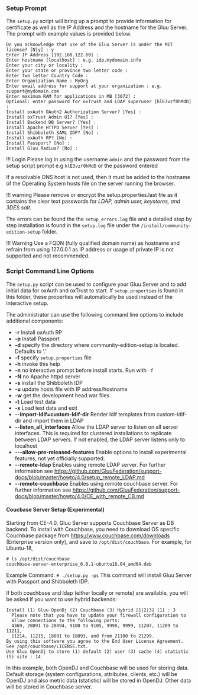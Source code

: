 ### Setup Prompt
The `setup.py` script will bring up a prompt to provide information for 
certificate as well as the IP Address and the hostname for the Gluu Server. 
The prompt with example values is provided below.

```
Do you acknowledge that use of the Gluu Server is under the MIT license? [N|y] : y
Enter IP Address [192.168.122.60] :
Enter hostname [localhost] : e.g. idp.mydomain.info
Enter your city or locality : 
Enter your state or province two letter code : 
Enter two letter Country Code : 
Enter Organization Name : MyOrg
Enter email address for support at your organization : e.g. support@mydomain.com
Enter maximum RAM for applications in MB [3072] :
Optional: enter password for oxTrust and LDAP superuser [hlE3vzf0hMdD] :
Install oxAuth OAuth2 Authorization Server? [Yes] : 
Install oxTrust Admin UI? [Yes] : 
Install Backend DB Server? [Yes] : 
Install Apache HTTPD Server [Yes] : 
Install Shibboleth SAML IDP? [No] : 
Install oxAuth RP? [No] : 
Install Passport? [No] : 
Install Gluu Radius? [No] : 
```
!!! Login
    Please log in using the username `admin` and the password from the setup script prompt e.g `hlE3vzf0hMdD` or the password entered

If a resolvable DNS host is not used, then it must be added to the hostname of the Operating System hosts file on the server running the browser.

!!! warning
    Please remove or encrypt the setup.properties.last file as it contains the clear text passwords for *LDAP, admin user, keystores, and 3DES salt*.

The errors can be found the the `setup_errors.log` file and a detailed step by step installation is found in the `setup.log` file under the `/install/community-edition-setup` folder.

!!! Warning
    Use a FQDN (fully qualified domain name) as hostname and refrain from using 127.0.0.1 as IP address or usage of private IP is not supported and not recommended.

### Script Command Line Options
The `setup.py` script can be used to configure your Gluu Server and to add initial data
for oxAuth and oxTrust to start. If `setup.properties` is found
in this folder, these properties will automatically be used instead of
the interactive setup.

The administrator can use the following command line options to include additional components:

* __-r__ Install oxAuth RP
* __-p__ Install Passport
* __-d__ specify the directory where community-edition-setup is located. Defaults to '.'
* __-f__ specify `setup.properties` file
* __-h__ invoke this help
* __-n__ no interactive prompt before install starts. Run with `-f`
* __-N__ no Apache httpd server
* __-s__ install the Shibboleth IDP
* __-u__ update hosts file with IP address/hostname
* __-w__ get the development head war files
* __-t__ Load test data
* __-x__ Load test data and exit
* __--import-ldif=custom-ldif-dir__ Render ldif templates from custom-ldif-dir and import them in LDAP
* __--listen_all_interfaces__ Allow the LDAP server to listen on all server interfaces. This is required for clustered installations to replicate between LDAP servers. If not enabled, the LDAP server listens only to localhost
* __---allow-pre-released-features__ Enable options to install experimental features, not yet officially supported.
* __--remote-ldap__ Enables using remote LDAP server. For further information see https://github.com/GluuFederation/support-docs/blob/master/howto/4.0/setup_remote_LDAP.md
* __--remote-couchbase__ Enables using remote couchbase server. For further information see https://github.com/GluuFederation/support-docs/blob/master/howto/4.0/CE_with_remote_CB.md

#### Coucbase Server Setup (Experimental)
Starting from CE-4.0, Gluu Server supports Couchbase Server as DB backend. To install with Couchbase, you need to download OS specific Couchbase package from https://www.couchbase.com/downloads (Enterprise version only), and save to `/opt/dist/couchbase`. For example, for Ubuntu-18,

```
# ls /opt/dist/couchbase
couchbase-server-enterprise_6.0.1-ubuntu18.04_amd64.deb
```

Example Command: `# ./setup.py -ps` This command will install Gluu Server with Passport and Shibboleth IDP.

If both couchbase and ldap (either locally or remote) are available, you will be asked if you want to use hybrid backends:

```
Install (1) Gluu OpenDj (2) Couchbase (3) Hybrid [1|2|3] [1] : 3
  Please note that you have to update your firewall configuration to
  allow connections to the following ports:
  4369, 28091 to 28094, 9100 to 9105, 9998, 9999, 11207, 11209 to 11211,
  11214, 11215, 18091 to 18093, and from 21100 to 21299.
By using this software you agree to the End User License Agreement.
See /opt/couchbase/LICENSE.txt.
Use Gluu OpenDj to store (1) default (2) user (3) cache (4) statistic (5) site : 14
```

In this example, both OpenDJ and Couchbase will be used for storing data. Default storage (system configurations, attributes, clients, etc.) will be OpenDJ and also metric data (statistic) will be stored in OpenDJ. Other data will be stored in Couchbase server.

